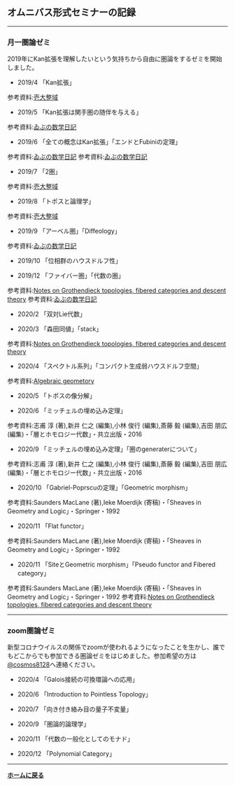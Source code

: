 ## **オムニバス形式セミナーの記録**

--- 

### 月一圏論ゼミ
2019年にKan拡張を理解したいという気持ちから自由に圏論をするゼミを開始しました。


- 2019/4 「Kan拡張」

参考資料:[壱大整域](http://alg-d.com/math/kan_extension/)

- 2019/5 「Kan拡張は関手圏の随伴を与える」

参考資料:[ゐぶの数学日記](https://ibu8128.hatenablog.com/entry/2019/05/14/141116)

- 2019/6 「全ての概念はKan拡張」「エンドとFubiniの定理」

参考資料:[ゐぶの数学日記](https://ibu8128.hatenablog.com/entry/2019/06/10/122241)
参考資料:[ゐぶの数学日記](https://ibu8128.hatenablog.com/entry/2019/06/12/113843)

- 2019/7 「2圏」

参考資料:[壱大整域](http://alg-d.com/math/kan_extension/)

- 2019/8 「トポスと論理学」

参考資料:[壱大整域](http://alg-d.com/math/kan_extension/)

- 2019/9 「アーベル圏」「Diffeology」

参考資料:[ゐぶの数学日記](https://ibu8128.hatenablog.com/entry/2019/09/06/141651)

- 2019/10 「位相群のハウスドルフ性」

- 2019/12 「ファイバー圏」「代数の圏」

参考資料:[Notes on Grothendieck topologies, fibered categories
and descent theory](http://homepage.sns.it/vistoli/descent.pdf)
参考資料:[ゐぶの数学日記](https://ibu8128.hatenablog.com/entry/2019/12/25/113016)

- 2020/2 「双対Lie代数」

- 2020/3 「森田同値」「stack」

参考資料:[Notes on Grothendieck topologies, fibered categories
and descent theory](http://homepage.sns.it/vistoli/descent.pdf)

- 2020/4 「スペクトル系列」「コンパクト生成弱ハウスドルフ空間」

参考資料:[Algebraic geometory](https://bbs.pku.edu.cn/attach/33/6e/336e96c0b674154a/fulei.pdf)

- 2020/5 「トポスの像分解」

- 2020/6 「ミッチェルの埋め込み定理」

参考資料:志甫 淳 (著),新井 仁之 (編集),小林 俊行 (編集),斎藤 毅 (編集),吉田 朋広 (編集)・「層とホモロジー代数」・共立出版・2016

- 2020/9 「ミッチェルの埋め込み定理」「圏のgeneraterについて」

参考資料:志甫 淳 (著),新井 仁之 (編集),小林 俊行 (編集),斎藤 毅 (編集),吉田 朋広 (編集)・「層とホモロジー代数」・共立出版・2016

- 2020/10 「Gabriel-Poprscuの定理」「Geometric morphism」

参考資料:Saunders MacLane (著),Ieke Moerdijk (寄稿)・「Sheaves in Geometry and Logic」・Springer・1992

- 2020/11 「Flat functor」

参考資料:Saunders MacLane (著),Ieke Moerdijk (寄稿)・「Sheaves in Geometry and Logic」・Springer・1992

- 2020/11 「SiteとGeometric morphism」「Pseudo functor and Fibered category」

参考資料:Saunders MacLane (著),Ieke Moerdijk (寄稿)・「Sheaves in Geometry and Logic」・Springer・1992
参考資料:[Notes on Grothendieck topologies, fibered categories
and descent theory](http://homepage.sns.it/vistoli/descent.pdf)

---

### zoom圏論ゼミ

新型コロナウイルスの関係でzoomが使われるようになったことを生かし、誰でもどこからでも参加できる圏論ゼミをはじめました。参加希望の方は[@cosmos8128](https://twitter.com/@cosmos8128)へ連絡ください。

- 2020/4 「Galois接続の可換環論への応用」

- 2020/6 「Introduction to Pointless Topology」

- 2020/7 「向き付き絡み目の量子不変量」

- 2020/9 「圏論的論理学」

- 2020/11 「代数の一般化としてのモナド」

- 2020/12 「Polynomial Category」

---

**[ホームに戻る](/index)**